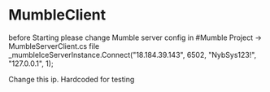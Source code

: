 # MumbleClient

before Starting please change Mumble server config in #Mumble Project -> MumbleServerClient.cs file  
                _mumbleIceServerInstance.Connect("18.184.39.143", 6502, "NybSys123!", "127.0.0.1", 1);

Change this ip. Hardcoded for testing
